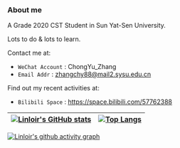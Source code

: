 ### About me

A Grade 2020 CST Student in Sun Yat-Sen University.

Lots to do & lots to learn.

Contact me at:
- `WeChat Account` : ChongYu_Zhang
- `Email Addr` : zhangchy88@mail2.sysu.edu.cn

Find out my recent activities at:
- `Bilibili Space` : https://space.bilibili.com/57762388

| [![Linloir's GitHub stats](https://github-readme-stats.vercel.app/api?username=Linloir)](https://github.com/anuraghazra/github-readme-stats) | [![Top Langs](https://github-readme-stats.vercel.app/api/top-langs/?username=Linloir&layout=compact)](https://github.com/anuraghazra/github-readme-stats) |
| -- | -- |

[![Linloir's github activity graph](https://activity-graph.herokuapp.com/graph?username=Linloir&custom_title=my%20contributions&theme=minimal)](https://github.com/ashutosh00710/github-readme-activity-graph)

<!--
**Linloir/Linloir** is a ✨ _special_ ✨ repository because its `README.md` (this file) appears on your GitHub profile.

Here are some ideas to get you started:

- 🔭 I’m currently working on ...
- 🌱 I’m currently learning ...
- 👯 I’m looking to collaborate on ...
- 🤔 I’m looking for help with ...
- 💬 Ask me about ...
- 📫 How to reach me: ...
- 😄 Pronouns: ...
- ⚡ Fun fact: ...
-->
